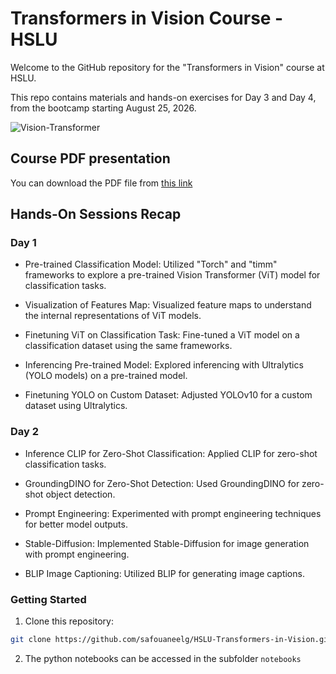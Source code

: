 # Transformers in Vision Course - HSLU

Welcome to the GitHub repository for the "Transformers in Vision" course at HSLU.

This repo contains materials and hands-on exercises for Day 3 and Day 4, from the bootcamp starting August 25, 2026.

![Vision-Transformer](https://github.com/safouaneelg/HSLU-Transformers-in-Vision/blob/main/vit-arch-recap.gif?raw=true)

## Course PDF presentation

You can download the PDF file from [this link](https://github.com/safouaneelg/HSLU-Transformers-in-Vision/blob/main/DAY%203%20%26%204%20-%20course%20Vision%20Transformers.pdf)

## Hands-On Sessions Recap

### Day 1

- Pre-trained Classification Model: Utilized "Torch" and "timm" frameworks to explore a pre-trained Vision Transformer (ViT) model for classification tasks.

- Visualization of Features Map: Visualized feature maps to understand the internal representations of ViT models.

- Finetuning ViT on Classification Task: Fine-tuned a ViT model on a classification dataset using the same frameworks.

- Inferencing Pre-trained Model: Explored inferencing with Ultralytics (YOLO models) on a pre-trained model.

- Finetuning YOLO on Custom Dataset: Adjusted YOLOv10 for a custom dataset using Ultralytics.

### Day 2

- Inference CLIP for Zero-Shot Classification: Applied CLIP for zero-shot classification tasks.

- GroundingDINO for Zero-Shot Detection: Used GroundingDINO for zero-shot object detection.

- Prompt Engineering: Experimented with prompt engineering techniques for better model outputs.

- Stable-Diffusion: Implemented Stable-Diffusion for image generation with prompt engineering.

- BLIP Image Captioning: Utilized BLIP for generating image captions.

### Getting Started

1. Clone this repository:

```bash
git clone https://github.com/safouaneelg/HSLU-Transformers-in-Vision.git
```

2. The python notebooks can be accessed in the subfolder `notebooks`

